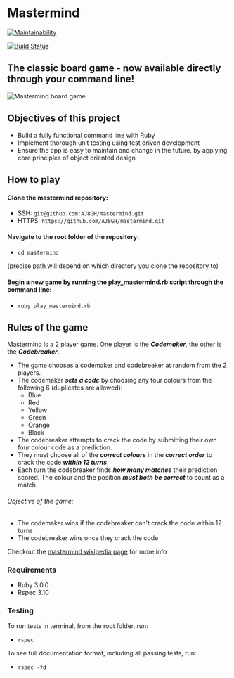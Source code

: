 # Mastermind
[![Maintainability](https://api.codeclimate.com/v1/badges/59ba167857b8f91cf7f8/maintainability)](https://codeclimate.com/github/AJ8GH/mastermind/maintainability)

[![Build Status](https://travis-ci.com/AJ8GH/mastermind.svg?branch=master)](https://travis-ci.com/AJ8GH/mastermind)


## The classic board game - now available directly through your command line!

![Mastermind board game](https://i.ebayimg.com/images/g/MNkAAOSwbwlW~qpJ/s-l1600.jpg)

## Objectives of this project
- Build a fully functional command line with Ruby
- Implement thorough unit testing using test driven development
- Ensure the app is easy to maintain and change in the future, by applying core principles of object oriented design

## How to play

#### Clone the mastermind repository:

- SSH: `git@github.com:AJ8GH/mastermind.git`
- HTTPS: `https://github.com/AJ8GH/mastermind.git`

#### Navigate to the root folder of the repository:
- `cd mastermind`

(precise path will depend on which directory you clone the repository to)

#### Begin a new game by running the play_mastermind.rb script through the command line:
- `ruby play_mastermind.rb`

## Rules of the game
Mastermind is a 2 player game. One player is the ***Codemaker***, the other is the ***Codebreaker***.

- The game chooses a codemaker and codebreaker at random from the 2 players.
- The codemaker ***sets a code*** by choosing any four colours from the following 6 (duplicates are allowed):
  - Blue
  - Red
  - Yellow
  - Green
  - Orange
  - Black
- The codebreaker attempts to crack the code by submitting their own four colour code as a prediction.
- They must choose all of the ***correct colours*** in the ***correct order*** to crack the code ***within 12 turns***.
- Each turn the codebreaker finds ***how many matches*** their prediction scored. The colour and the position ***must both be correct*** to count as a match.


###### Objective of the game:
- The codemaker wins if the codebreaker can't crack the code within 12 turns
- The codebreaker wins once they crack the code

Checkout the [mastermind wikipedia page](https://en.wikipedia.org/wiki/Mastermind_(board_game)) for more info

### Requirements
- Ruby 3.0.0
- Rspec 3.10

### Testing

To run tests in terminal, from the root folder, run:
- `rspec`

To see full documentation format, including all passing tests, run:
- `rspec -fd`
